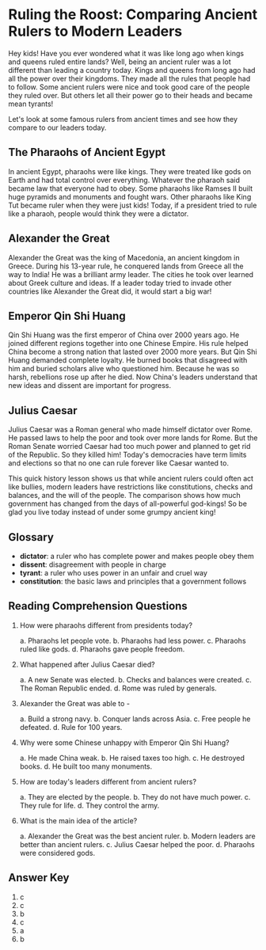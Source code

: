# Ruling the Roost: Comparing Ancient Rulers to Modern Leaders

Hey kids! Have you ever wondered what it was like long ago when kings and queens ruled entire lands? Well, being an ancient ruler was a lot different than leading a country today. Kings and queens from long ago had all the power over their kingdoms. They made all the rules that people had to follow. Some ancient rulers were nice and took good care of the people they ruled over. But others let all their power go to their heads and became mean tyrants!

Let's look at some famous rulers from ancient times and see how they compare to our leaders today.

## The Pharaohs of Ancient Egypt

In ancient Egypt, pharaohs were like kings. They were treated like gods on Earth and had total control over everything. Whatever the pharaoh said became law that everyone had to obey. Some pharaohs like Ramses II built huge pyramids and monuments and fought wars. Other pharaohs like King Tut became ruler when they were just kids! Today, if a president tried to rule like a pharaoh, people would think they were a dictator.

## Alexander the Great

Alexander the Great was the king of Macedonia, an ancient kingdom in Greece. During his 13-year rule, he conquered lands from Greece all the way to India! He was a brilliant army leader. The cities he took over learned about Greek culture and ideas. If a leader today tried to invade other countries like Alexander the Great did, it would start a big war!

## Emperor Qin Shi Huang

Qin Shi Huang was the first emperor of China over 2000 years ago. He joined different regions together into one Chinese Empire. His rule helped China become a strong nation that lasted over 2000 more years. But Qin Shi Huang demanded complete loyalty. He burned books that disagreed with him and buried scholars alive who questioned him. Because he was so harsh, rebellions rose up after he died. Now China's leaders understand that new ideas and dissent are important for progress.

## Julius Caesar

Julius Caesar was a Roman general who made himself dictator over Rome. He passed laws to help the poor and took over more lands for Rome. But the Roman Senate worried Caesar had too much power and planned to get rid of the Republic. So they killed him! Today's democracies have term limits and elections so that no one can rule forever like Caesar wanted to.

This quick history lesson shows us that while ancient rulers could often act like bullies, modern leaders have restrictions like constitutions, checks and balances, and the will of the people. The comparison shows how much government has changed from the days of all-powerful god-kings! So be glad you live today instead of under some grumpy ancient king!

## Glossary

- **dictator**: a ruler who has complete power and makes people obey them
- **dissent**: disagreement with people in charge
- **tyrant**: a ruler who uses power in an unfair and cruel way
- **constitution**: the basic laws and principles that a government follows

## Reading Comprehension Questions

1. How were pharaohs different from presidents today?

   a. Pharaohs let people vote.
   b. Pharaohs had less power.
   c. Pharaohs ruled like gods.
   d. Pharaohs gave people freedom.

2. What happened after Julius Caesar died?

   a. A new Senate was elected.
   b. Checks and balances were created.
   c. The Roman Republic ended.
   d. Rome was ruled by generals.

3. Alexander the Great was able to -

   a. Build a strong navy.
   b. Conquer lands across Asia.
   c. Free people he defeated.
   d. Rule for 100 years.

4. Why were some Chinese unhappy with Emperor Qin Shi Huang?

   a. He made China weak.
   b. He raised taxes too high.
   c. He destroyed books.
   d. He built too many monuments.

5. How are today's leaders different from ancient rulers?

   a. They are elected by the people.
   b. They do not have much power.
   c. They rule for life.
   d. They control the army.

6. What is the main idea of the article?

   a. Alexander the Great was the best ancient ruler.
   b. Modern leaders are better than ancient rulers.
   c. Julius Caesar helped the poor.
   d. Pharaohs were considered gods.

## Answer Key

1. c
2. c
3. b  
4. c
5. a
6. b

